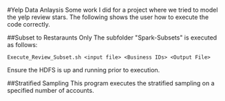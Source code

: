 #Yelp Data Anlaysis
Some work I did for a project where we tried to model the yelp review stars. The following shows the user how to execute the code correctly.

##Subset to Restaraunts Only
The subfolder "Spark-Subsets" is executed as follows:
```
Execute_Review_Subset.sh <input file> <Business IDs> <Output File>
```
Ensure the HDFS is up and running prior to execution.

##Stratified Sampling
This program executes the stratified sampling on a specified number of accounts.

